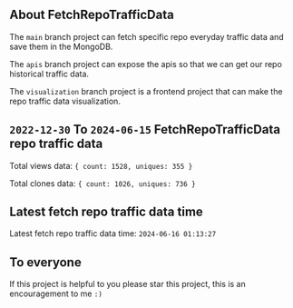 ## About FetchRepoTrafficData

The `main` branch project can fetch specific repo everyday traffic data and save them in the MongoDB.

The `apis` branch project can expose the apis so that we can get our repo historical traffic data.

The `visualization` branch project is a frontend project that can make the repo traffic data visualization.

## `2022-12-30` To `2024-06-15` FetchRepoTrafficData repo traffic data

Total views data: `{ count: 1528, uniques: 355 }`

Total clones data: `{ count: 1026, uniques: 736 }`

## Latest fetch repo traffic data time

Latest fetch repo traffic data time: `2024-06-16 01:13:27`

## To everyone

If this project is helpful to you please star this project, this is an encouragement to me `:)`



